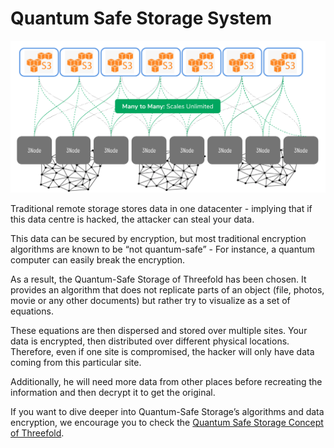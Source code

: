 # Quantum Safe Storage System 

![](img/threefold_storage_architecture.png)

Traditional remote storage stores data in one datacenter - implying that if this data centre is hacked, the attacker can steal your data. 

This data can be secured by encryption, but most traditional encryption algorithms are known to be “not quantum-safe” - For instance, a quantum computer can easily break the encryption. 

As a result, the Quantum-Safe Storage of Threefold has been chosen. It provides an algorithm that does not replicate parts of an object (file, photos, movie or any other documents) but rather try to visualize as a set of equations. 

These equations are then dispersed and stored over multiple sites. Your data is encrypted, then distributed over different physical locations. Therefore, even if one site is compromised, the hacker will only have data coming from this particular site. 

Additionally, he will need more data from other places before recreating the information and then decrypt it to get the original. 

If you want to dive deeper into Quantum-Safe Storage’s algorithms and data encryption, we encourage you to check the [Quantum Safe Storage Concept of Threefold](threefold:qsss). 
